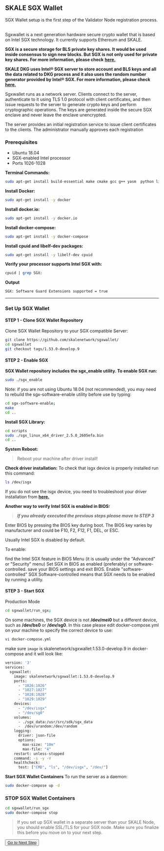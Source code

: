 ## SKALE SGX Wallet

SGX Wallet setup is the first step of the Validator Node registration process.  ‍

Sgxwallet is a next generation hardware secure crypto wallet that is based on Intel SGX technology. It currently supports Ethereum and SKALE.

**SGX is a secure storage for BLS private key shares. It would be used inside consensus to sign new blocks. But SGX is not only used for private key shares. For more information, please check** [**here.**](/validators/requirements)  

**SKALE DKG uses Intel® SGX server to store account and BLS keys and all the data related to DKG process and it also uses the random number generator provided by Intel® SGX. For more information, please check** [**here.**](/technology/skale-dkg) 

Sgxwallet runs as a network server. Clients connect to the server, authenticate to it using TLS 1.0 protocol with client certificates, and then issue requests to the server to generate crypto keys and perform cryptographic operations. The keys are generated inside the secure SGX enclave and never leave the enclave unencrypted.

The server provides an initial registration service to issue client certificates to the clients. The administrator manually approves each registration

### **Prerequisites**
-   Ubuntu 18.04
-   SGX-enabled Intel processor
-   Ports 1026-1028

**Terminal Commands:**

```bash
sudo apt-get install build-essential make cmake gcc g++ yasm  python libprotobuf10 flex bison automake libtool texinfo libgcrypt20-dev libgnutls28-dev
```
**Install Docker:**
```bash
sudo apt-get install -y docker
```
**Install docker.io:**
```bash
sudo apt-get install -y docker.io
```
**Install docker-compose:**
```bash
sudo apt-get install -y docker-compose
```
**Install cpuid and libelf-dev packages:**
```bash
sudo apt-get install -y libelf-dev cpuid
```
**Verify your processor supports Intel SGX with:**
```bash
cpuid | grep SGX:
```

**Output**
```bash
SGX: Software Guard Extensions supported = true
```
---

### Set Up SGX Wallet

#### STEP 1 - Clone SGX Wallet Repository

Clone SGX Wallet Repository to your SGX compatible Server:

```bash
git clone https://github.com/skalenetwork/sgxwallet/
cd sgxwallet
git checkout tags/1.53.0-develop.9
```

#### STEP 2 - Enable SGX

**SGX Wallet repository includes the sgx_enable utility. To enable SGX run:**

```bash
sudo ./sgx_enable
```

Note: if you are not using Ubuntu 18.04 (not recommended), you may need to rebuild the sgx-software-enable utility before use by typing:

```bash
cd sgx-software-enable;
make
cd ..
```

**Install SGX Library:** 

```bash
cd scripts 
sudo ./sgx_linux_x64_driver_2.5.0_2605efa.bin
cd ..
```

**System Reboot:** 
> Reboot your machine after driver install!

**Check driver installation:** 
To check that isgx device is properly installed run this command: 

```bash
ls /dev/isgx
```
If you do not see the isgx device, you need to troubleshoot your driver installation from [**here.**](https://github.com/skalenetwork/sgxwallet/blob/develop/docs/enabling-sgx.md)  

**Another way to verify Intel SGX is enabled in BIOS:**

> ***If you already executed the previous steps please move to STEP 3***

Enter BIOS by pressing the BIOS key during boot. The BIOS key varies by manufacturer and could be F10, F2, F12, F1, DEL, or ESC.

Usually Intel SGX is disabled by default.

To enable:

find the Intel SGX feature in BIOS Menu (it is usually under the "Advanced" or "Security" menu)
Set SGX in BIOS as enabled (preferably) or software-controlled.
save your BIOS settings and exit BIOS.
Enable "software-controlled" SGX
Software-controlled means that SGX needs to be enabled by running a utility.

#### STEP 3 - Start SGX

Production Mode

```bash
cd sgxwallet/run_sgx;
```

On some machines, the SGX device is not **/dev/mei0** but a different device, such as **/dev/bs0** or **/dev/sg0**. In this case please edit docker-compose.yml on your machine to specify the correct device to use:

```bash
vi docker-compose.yml
```

make sure `image` is skalenetwork/sgxwallet:1.53.0-develop.9 in docker-compose and it will look like:

```bash
version: '3'
services:
  sgxwallet:
    image: skalenetwork/sgxwallet:1.53.0-develop.9
    ports:
      - "1026:1026"
      - "1027:1027"
      - "1028:1028"
      - "1029:1029"
    devices:
      - "/dev/isgx"
      - "/dev/sg0"
    volumes:
      - ./sgx_data:/usr/src/sdk/sgx_data
      -  /dev/urandom:/dev/random
    logging:
      driver: json-file
      options:
        max-size: "10m"
        max-file: "4"
    restart: unless-stopped
    command: -s -y -V
    healthcheck:
      test: ["CMD", "ls", "/dev/isgx", "/dev/"]
```

**Start SGX Wallet Containers**
To run the server as a daemon:
```bash
sudo docker-compose up -d
```

### STOP SGX Wallet Containers
```bash
cd sgxwallet/run_sgx
sudo docker-compose stop
```

> If you set up SGX wallet in a separate server than your SKALE Node, you should enable SSL/TLS for your SGX node. Make sure you finalize this before you move on to your next step.

<button>[Go to Next Step](/validators/register-validator-node#2-setup-skale-node-with-skale-node-cli)</button>
